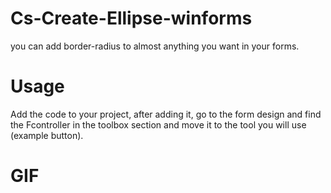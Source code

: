 # Cs-Create-Ellipse-winforms
you can add border-radius to almost anything you want in your forms.


# Usage

Add the code to your project, after adding it, go to the form design and find the Fcontroller in the toolbox section and move it to the tool you will use (example button).


# GIF
